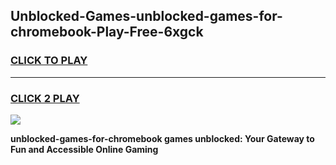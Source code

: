 
## Unblocked-Games-unblocked-games-for-chromebook-Play-Free-6xgck
<h3>
<a href="https://premium76.site?title=unblocked-games-for-chromebook&ref=09A">CLICK TO PLAY</a></h3>
<hr>

<h3>
<a href="https://premium76.site?title=unblocked-games-for-chromebook&ref=09A">CLICK 2 PLAY</a>
  
</h3>

<a href="https://premium76.site?title=unblocked-games-for-chromebook&ref=09A"><img src="https://clearcache.store/games.png"></a>


**unblocked-games-for-chromebook games unblocked: Your Gateway to Fun and Accessible Online Gaming**
